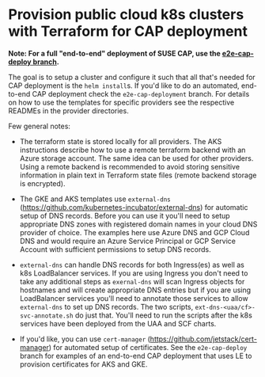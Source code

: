 # Provision public cloud k8s clusters with Terraform for CAP deployment

**Note: For a full "end-to-end" deployment of SUSE CAP, use the [e2e-cap-deploy branch](https://github.com/SUSE/cap-terraform/tree/e2e-cap-deploy).**

The goal is to setup a cluster and configure it such that all that's needed for CAP deployment is the `helm install`s. 
If you'd like to do an automated, end-to-end CAP deployment check the `e2e-cap-deployment` branch.
For details on how to use the templates for specific providers see the respective READMEs in the provider directories.

Few general notes:

- The terraform state is stored locally for all providers. The AKS instructions describe how to use a remote terraform backend with an Azure storage account. The same idea can be used for other providers. Using a remote backend is recommended to avoid storing sensitive information in plain text in Terraform state files (remote backend storage is encrypted).

- The GKE and AKS templates use `external-dns` (https://github.com/kubernetes-incubator/external-dns) for automatic setup of DNS records. Before you can use it you'll need to setup appropriate DNS zones with registered domain names in your cloud DNS provider of choice. The examples here use Azure DNS and GCP Cloud DNS and would require an Azure Service Principal or GCP Service Account with sufficient permissions to setup DNS records.

- `external-dns` can handle DNS records for both Ingress(es) as well as k8s LoadBalancer services. If you are using Ingress you don't need to take any additional steps as `exernal-dns` will scan Ingress objects for hostnames and will create appropriate DNS entries but if you are using LoadBalancer services you'll need to annotate those services to allow `external-dns` to set up DNS records. The two scripts, `ext-dns-<uaa/cf>-svc-annotate.sh` do just that. You'll need to run the scripts after the k8s services have been deployed from the UAA and SCF charts. 

- If you'd like, you can use `cert-manager` (https://github.com/jetstack/cert-manager) for automated setup of certificates. 
See the `e2e-cap-deploy` branch for examples of an end-to-end CAP deployment that uses LE to provision certificates for AKS and GKE. 

